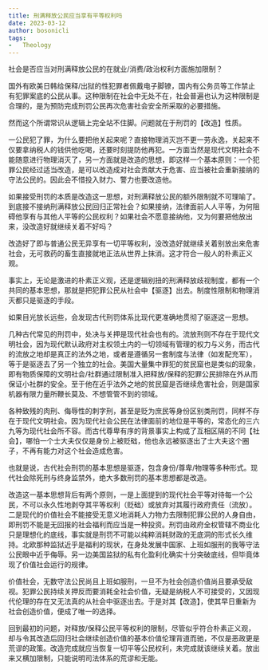 ```yaml
---
title: 刑满释放公民应当享有平等权利吗
date: 2023-03-12
author: bosonicli
tags:
-   Theology
---
```


社会是否应当对刑满释放公民的在就业/消费/政治权利方面施加限制？

国外有欧美日韩给保释/出狱的性犯罪者佩戴电子脚镣，国内有公务员等工作禁止有犯罪案底的公民从事。这种限制在社会中无处不在，社会普遍也认为这种限制是合理的，是为预防完成刑罚公民再次危害社会安全所采取的必要措施。

然而这个所谓常识从逻辑上完全站不住脚。问题就在于刑罚的【改造】性质。

一公民犯了罪，为什么要把他关起来呢？直接物理消灭岂不更一劳永逸，关起来不仅要拿纳税人的钱供他吃喝，还要时刻提防他再犯。一方面当然是现代文明社会不能随意进行物理消灭了，另一方面就是改造的思想，即这样一个基本原则：一个犯罪公民经过适当改造，是可以改造成对社会贡献大于危害、应当被社会重新接纳的守法公民的。因此会不惜投入财力、警力也要改造他。

如果接受刑罚的本质是改造这一思想，对刑满释放公民的额外限制就不可理喻了。到底接不接纳刑满释放公民回归正常社会？如果接纳，法律面前人人平等，为何阻碍他享有与其他人平等的公民权利？如果社会不愿意接纳他，又为何要把他放出来，没改造好就继续关着不好吗？

改造好了即与普通公民无异享有一切平等权利，没改造好就继续关着别放出来危害社会，无可救药的畜生直接就地正法从世界上抹消。这才符合一般人的朴素正义观。

事实上，无论是激进的朴素正义观，还是逻辑别扭的刑满释放歧视制度，都有一个共同的基本思想，那就是把犯罪公民从社会中【驱逐】出去。制度性限制和物理消灭都只是驱逐的手段。

如果目光放长远些，会发现古代刑罚体系比现代更准确地贯彻了驱逐这一思想。

几种古代常见的刑罚中，处决与关押是现代社会也有的。流放刑则不存在于现代文明社会，因为现代默认政府对主权领土内的一切领域有管理的权力与义务，而古代的流放之地却是真正的法外之地，或者是遵循另一套制度与法律（如发配充军），等于是驱逐去了另一个独立的社会。美国大量集中罪犯的贫民窟也是类似的现象，即有物质保障的文明社会/社群通过限制准入把释放/保释的犯罪公民排除在外从而保证小社群的安全。至于他在近乎法外之地的贫民窟是否继续危害社会，则是国家机器有限力量所鞭长莫及、不想管管不到的领域。

各种致残的肉刑、侮辱性的刺字刑，甚至是贬为庶民等身份区别类刑罚，同样不存在于现代文明社会。因为现代社会公民在法律面前的地位是平等的，常态化的三六九等为现代社会所不容。而古代尊卑有序的背景事实上构成了互相区隔的不同【社会】，哪怕一个士大夫仅仅是身份上被贬础，他也永远被驱逐出了士大夫这个圈子，不再有能力对这个社会造成危害。

也就是说，古代社会刑罚的基本思想是驱逐，包含身份/尊卑/物理等多种形式。现代社会除死刑与终身监禁外，绝大多数刑罚的基本思想都是改造。

改造这一基本思想背后有两个原则，一是上面提到的现代社会平等对待每一个公民，不可以永久性地剥夺其平等权利（贬础）或放弃对其履行政府责任（流放）。二是现代的价值社会不能接受无意义地消耗人力物力去限制犯罪公民的人身自由，即刑罚不能是无回报的社会福利而应当是一种投资。刑罚由政府全权管辖不商业化只是理想化的底线，事实就是刑罚不可能以纯粹消耗财政的无底洞的形式长久维持。北欧那种监狱近乎是福利的现状，在身处发展中国家、上班如服刑的我等守法公民眼中近乎侮辱。另一边美国监狱的私有化盈利化确实十分突破底线，但毕竟体现了价值社会运行的规律。

价值社会，无数守法公民尚且上班如服刑，一旦不为社会创造价值尚且要承受敌视。犯罪公民持续关押反而要消耗全社会价值，无疑是纳税人不可接受的，又因现代伦理的存在又无法真的从社会中驱逐出去。于是对其【改造】，使其早日重新为社会创造价值，便成了唯一的选择。

回到最初的问题，对释放/保释公民平等权利的限制，尽管似乎符合朴素正义观，却与令其改造后回归社会继续创造价值的基本价值伦理背道而驰，不仅是恶政更是荒谬的政策。改造完成就应当恢复一切平等公民权利，未完成就该继续关着。放出来又横加限制，只能说明司法体系的荒谬和无能。
